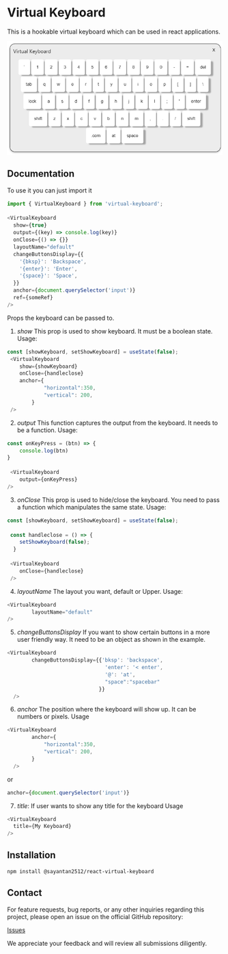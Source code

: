 # Virtual Keyboard

This is a hookable virtual keyboard which can be used in react applications.

![Virtual Keyboard Preview](https://github.com/Sbasu2512/virtual-keyboard/blob/master/images/virtual_keyboard.png)

## Documentation

To use it you can just import it

```js
import { VirtualKeyboard } from 'virtual-keyboard';

<VirtualKeyboard
  show={true}
  output={(key) => console.log(key)}
  onClose={() => {}}
  layoutName="default"
  changeButtonsDisplay={{
    '{bksp}': 'Backspace',
    '{enter}': 'Enter',
    '{space}': 'Space',
  }}
  anchor={document.querySelector('input')}
  ref={someRef}
/>
```

Props the keyboard can be passed to.

1. *show* This prop is used to show keyboard. It must be a boolean state.
Usage:

```js
const [showKeyboard, setShowKeyboard] = useState(false);
 <VirtualKeyboard
    show={showKeyboard}
    onClose={handleclose}
    anchor={
            "horizontal":350,
            "vertical": 200,
        }
 />
```

2. *output* This function captures the output from the keyboard. It needs to be a function.
Usage:

```js
const onKeyPress = (btn) => {
    console.log(btn)
}

 <VirtualKeyboard
    output={onKeyPress}
/>
```

3. *onClose* This prop is used to hide/close the keyboard. You need to pass a function which manipulates the same state.
Usage:

```js
const [showKeyboard, setShowKeyboard] = useState(false);
 
 const handleclose = () => {
    setShowKeyboard(false);
  }

 <VirtualKeyboard
    onClose={handleclose}
 />
 ```

4. *layoutName* The layout you want, default or Upper.
Usage:

```js
<VirtualKeyboard
        layoutName="default"
/>
 ```

5. *changeButtonsDisplay* If you want to show certain buttons in a more user friendly way. It need to be an object as shown in the example.

```js
<VirtualKeyboard
        changeButtonsDisplay={{'bksp': 'backspace',
                                'enter': '< enter',
                                '@': 'at',
                                "space":"spacebar"
                              }}
  />
```

6. *anchor* The position where the keyboard will show up. It can be numbers or pixels.
Usage

```js
<VirtualKeyboard
        anchor={
            "horizontal":350,
            "vertical": 200,
        }
  />
  ```

 or

 ```js
 anchor={document.querySelector('input')}
 ```

7. *title*: If user wants to show any title for the keyboard
Usage

```js
<VirtualKeyboard
  title={My Keyboard}
/>
```

## Installation

```bash
npm install @sayantan2512/react-virtual-keyboard
```

## Contact

For feature requests, bug reports, or any other inquiries regarding this project, please open an issue on the official GitHub repository:

[Issues](https://github.com/Sbasu2512/virtual-keyboard/issues)

We appreciate your feedback and will review all submissions diligently.